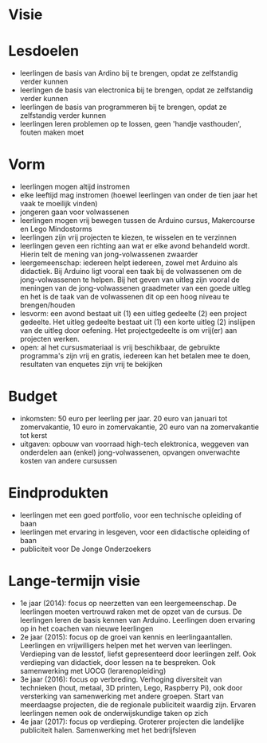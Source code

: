 # Visie

# Lesdoelen

 - leerlingen de basis van Ardino bij te brengen, opdat ze zelfstandig verder kunnen
 - leerlingen de basis van electronica bij te brengen, opdat ze zelfstandig verder kunnen
 - leerlingen de basis van programmeren bij te brengen, opdat ze zelfstandig verder kunnen
 - leerlingen leren problemen op te lossen, geen 'handje vasthouden', fouten maken moet

# Vorm

 - leerlingen mogen altijd instromen
 - elke leeftijd mag instromen (hoewel leerlingen van onder de tien jaar het vaak te moeilijk vinden)
 - jongeren gaan voor volwassenen
 - leerlingen mogen vrij bewegen tussen de Arduino cursus, Makercourse en Lego Mindostorms
 - leerlingen zijn vrij projecten te kiezen, te wisselen en te verzinnen
 - leerlingen geven een richting aan wat er elke avond behandeld wordt. Hierin telt de mening van jong-volwassenen zwaarder
 - leergemeenschap: iedereen helpt iedereen, zowel met Arduino als didactiek. Bij Arduino ligt vooral een taak bij de volwassenen om de jong-volwassenen te helpen. Bij het geven van uitleg zijn vooral de meningen van de jong-volwassenen graadmeter van een goede uitleg en het is de taak van de volwassenen dit op een hoog niveau te brengen/houden 
 - lesvorm: een avond bestaat uit (1) een uitleg gedeelte (2) een project gedeelte. Het uitleg gedeelte bestaat uit (1) een korte uitleg (2) inslijpen van de uitleg door oefening. Het projectgedeelte is om vrij(er) aan projecten werken. 
 - open: al het cursusmateriaal is vrij beschikbaar, de gebruikte programma's zijn vrij en gratis, iedereen kan het betalen mee te doen, resultaten van enquetes zijn vrij te bekijken

# Budget

 - inkomsten: 50 euro per leerling per jaar. 20 euro van januari tot zomervakantie, 10 euro in zomervakantie, 20 euro van na zomervakantie tot kerst 
 - uitgaven: opbouw van voorraad high-tech elektronica, weggeven van onderdelen aan (enkel) jong-volwassenen, opvangen onverwachte kosten van andere cursussen

# Eindprodukten

 - leerlingen met een goed portfolio, voor een technische opleiding of baan
 - leerlingen met ervaring in lesgeven, voor een didactische opleiding of baan
 - publiciteit voor De Jonge Onderzoekers

# Lange-termijn visie

 - 1e jaar (2014): focus op neerzetten van een leergemeenschap. De leerlingen moeten vertrouwd raken met de opzet van de cursus. De leerlingen leren de basis kennen van Arduino. Leerlingen doen ervaring op in het coachen van nieuwe leerlingen 
 - 2e jaar (2015): focus op de groei van kennis en leerlingaantallen. Leerlingen en vrijwilligers helpen met het werven van leerlingen. Verdieping van de lesstof, liefst gepresenteerd door leerlingen zelf. Ook verdieping van didactiek, door lessen na te bespreken. Ook samenwerking met UOCG (lerarenopleiding)
 - 3e jaar (2016): focus op verbreding. Verhoging diversiteit van technieken (hout, metaal, 3D printen, Lego, Raspberry Pi), ook door versterking van samenwerking met andere groepen. Start van meerdaagse projecten, die de regionale publiciteit waardig zijn. Ervaren leerlingen nemen ook de onderwijskundige taken op zich
 - 4e jaar (2017): focus op verdieping. Groterer projecten die landelijke publiciteit halen. Samenwerking met het bedrijfsleven